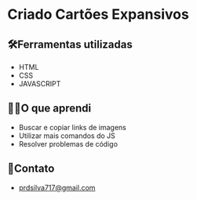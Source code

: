 # Criado Cartões Expansivos

## 🛠️Ferramentas utilizadas

- HTML
- CSS
- JAVASCRIPT

## 👨‍🎓O que aprendi

- Buscar e copiar links de imagens
- Utilizar mais comandos do JS
- Resolver problemas de código

## 🔗Contato

- prdsilva717@gmail.com